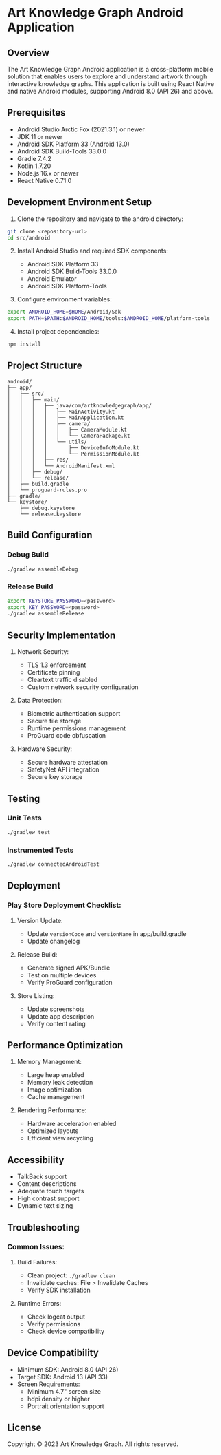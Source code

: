 # Art Knowledge Graph Android Application

## Overview

The Art Knowledge Graph Android application is a cross-platform mobile solution that enables users to explore and understand artwork through interactive knowledge graphs. This application is built using React Native and native Android modules, supporting Android 8.0 (API 26) and above.

## Prerequisites

- Android Studio Arctic Fox (2021.3.1) or newer
- JDK 11 or newer
- Android SDK Platform 33 (Android 13.0)
- Android SDK Build-Tools 33.0.0
- Gradle 7.4.2
- Kotlin 1.7.20
- Node.js 16.x or newer
- React Native 0.71.0

## Development Environment Setup

1. Clone the repository and navigate to the android directory:
```bash
git clone <repository-url>
cd src/android
```

2. Install Android Studio and required SDK components:
   - Android SDK Platform 33
   - Android SDK Build-Tools 33.0.0
   - Android Emulator
   - Android SDK Platform-Tools

3. Configure environment variables:
```bash
export ANDROID_HOME=$HOME/Android/Sdk
export PATH=$PATH:$ANDROID_HOME/tools:$ANDROID_HOME/platform-tools
```

4. Install project dependencies:
```bash
npm install
```

## Project Structure

```
android/
├── app/
│   ├── src/
│   │   ├── main/
│   │   │   ├── java/com/artknowledgegraph/app/
│   │   │   │   ├── MainActivity.kt
│   │   │   │   ├── MainApplication.kt
│   │   │   │   ├── camera/
│   │   │   │   │   ├── CameraModule.kt
│   │   │   │   │   └── CameraPackage.kt
│   │   │   │   └── utils/
│   │   │   │       ├── DeviceInfoModule.kt
│   │   │   │       └── PermissionModule.kt
│   │   │   ├── res/
│   │   │   └── AndroidManifest.xml
│   │   ├── debug/
│   │   └── release/
│   ├── build.gradle
│   └── proguard-rules.pro
├── gradle/
└── keystore/
    ├── debug.keystore
    └── release.keystore
```

## Build Configuration

### Debug Build
```bash
./gradlew assembleDebug
```

### Release Build
```bash
export KEYSTORE_PASSWORD=<password>
export KEY_PASSWORD=<password>
./gradlew assembleRelease
```

## Security Implementation

1. Network Security:
   - TLS 1.3 enforcement
   - Certificate pinning
   - Cleartext traffic disabled
   - Custom network security configuration

2. Data Protection:
   - Biometric authentication support
   - Secure file storage
   - Runtime permissions management
   - ProGuard code obfuscation

3. Hardware Security:
   - Secure hardware attestation
   - SafetyNet API integration
   - Secure key storage

## Testing

### Unit Tests
```bash
./gradlew test
```

### Instrumented Tests
```bash
./gradlew connectedAndroidTest
```

## Deployment

### Play Store Deployment Checklist:

1. Version Update:
   - Update `versionCode` and `versionName` in app/build.gradle
   - Update changelog

2. Release Build:
   - Generate signed APK/Bundle
   - Test on multiple devices
   - Verify ProGuard configuration

3. Store Listing:
   - Update screenshots
   - Update app description
   - Verify content rating

## Performance Optimization

1. Memory Management:
   - Large heap enabled
   - Memory leak detection
   - Image optimization
   - Cache management

2. Rendering Performance:
   - Hardware acceleration enabled
   - Optimized layouts
   - Efficient view recycling

## Accessibility

- TalkBack support
- Content descriptions
- Adequate touch targets
- High contrast support
- Dynamic text sizing

## Troubleshooting

### Common Issues:

1. Build Failures:
   - Clean project: `./gradlew clean`
   - Invalidate caches: File > Invalidate Caches
   - Verify SDK installation

2. Runtime Errors:
   - Check logcat output
   - Verify permissions
   - Check device compatibility

## Device Compatibility

- Minimum SDK: Android 8.0 (API 26)
- Target SDK: Android 13 (API 33)
- Screen Requirements:
  - Minimum 4.7" screen size
  - hdpi density or higher
  - Portrait orientation support

## License

Copyright © 2023 Art Knowledge Graph. All rights reserved.